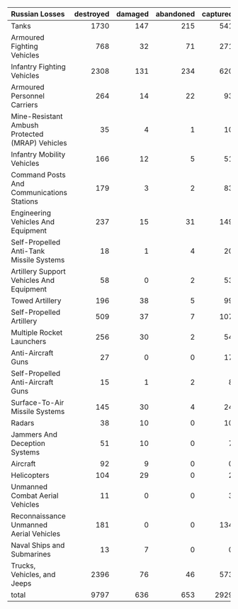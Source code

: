 | Russian Losses                                   |   destroyed |   damaged |   abandoned |   captured |   total |
|:-------------------------------------------------|------------:|----------:|------------:|-----------:|--------:|
| Tanks                                            |        1730 |       147 |         215 |        541 |    2633 |
| Armoured Fighting Vehicles                       |         768 |        32 |          71 |        271 |    1142 |
| Infantry Fighting Vehicles                       |        2308 |       131 |         234 |        620 |    3293 |
| Armoured Personnel Carriers                      |         264 |        14 |          22 |         93 |     393 |
| Mine-Resistant Ambush Protected  (MRAP) Vehicles |          35 |         4 |           1 |         10 |      50 |
| Infantry Mobility Vehicles                       |         166 |        12 |           5 |         51 |     234 |
| Command Posts And Communications Stations        |         179 |         3 |           2 |         83 |     267 |
| Engineering Vehicles And Equipment               |         237 |        15 |          31 |        149 |     432 |
| Self-Propelled Anti-Tank Missile Systems         |          18 |         1 |           4 |         20 |      43 |
| Artillery Support Vehicles And Equipment         |          58 |         0 |           2 |         53 |     113 |
| Towed Artillery                                  |         196 |        38 |           5 |         99 |     338 |
| Self-Propelled Artillery                         |         509 |        37 |           7 |        107 |     660 |
| Multiple Rocket Launchers                        |         256 |        30 |           2 |         54 |     342 |
| Anti-Aircraft Guns                               |          27 |         0 |           0 |         17 |      44 |
| Self-Propelled Anti-Aircraft Guns                |          15 |         1 |           2 |          8 |      26 |
| Surface-To-Air Missile Systems                   |         145 |        30 |           4 |         24 |     203 |
| Radars                                           |          38 |        10 |           0 |         10 |      58 |
| Jammers And Deception Systems                    |          51 |        10 |           0 |          7 |      68 |
| Aircraft                                         |          92 |         9 |           0 |          0 |     101 |
| Helicopters                                      |         104 |        29 |           0 |          2 |     135 |
| Unmanned Combat Aerial Vehicles                  |          11 |         0 |           0 |          3 |      14 |
| Reconnaissance Unmanned Aerial Vehicles          |         181 |         0 |           0 |        134 |     315 |
| Naval Ships and Submarines                       |          13 |         7 |           0 |          0 |      20 |
| Trucks, Vehicles, and Jeeps                      |        2396 |        76 |          46 |        573 |    3091 |
| total                                            |        9797 |       636 |         653 |       2929 |   14015 |
